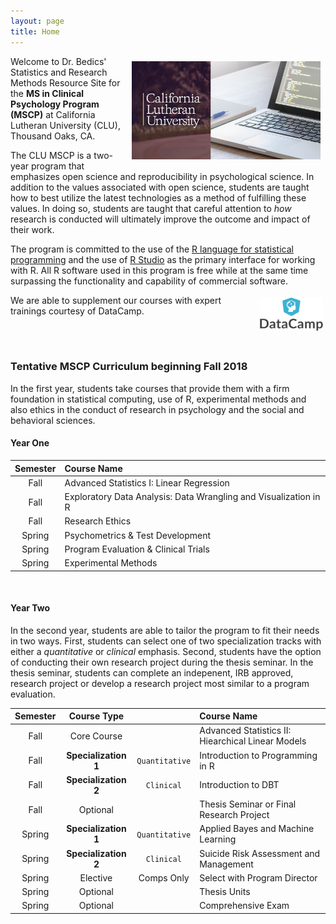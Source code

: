 ```yaml
---
layout: page
title: Home
---
```



<center>
<img src="https://raw.githubusercontent.com/CLU-MSCP/bedics/master/public/cover.jpg" alt="Cover" align="right" style="width: 60%; height: 60%; margin:8px">
</center> 

Welcome to Dr. Bedics' Statistics and Research Methods Resource Site for the **MS in Clinical Psychology Program (MSCP)** at California Lutheran University (CLU), Thousand Oaks, CA. 

The CLU MSCP is a two-year program that emphasizes open science and reproducibility in psychological science. In addition to the values associated with open science, students are taught how to best utilize the latest technologies as a method of fulfilling these values.  In doing so, students are taught that careful attention to *how* research is conducted will ultimately improve the outcome and impact of their work.  

The program is committed to the use of the [R language for statistical programming](https://www.r-project.org/) and the use of [R Studio](https://www.rstudio.com/) as the primary interface for working with R.  All R software used in this program is free while at the same time surpassing the functionality and capability of commercial software.<br/> 

[<img src="https://raw.githubusercontent.com/CLU-MSCP/bedics/master/public/datacamp.png" alt="DC" align="right" style="width: 20%; height: 20%; margin:4px">](https://www.datacamp.com/) We are able to supplement our courses with expert trainings courtesy of DataCamp.<br/>

<br><br>

### Tentative MSCP Curriculum beginning Fall 2018

In the first year, students take courses that provide them with a firm foundation in statistical computing, use of R, experimental methods and also ethics in the conduct of research in psychology and the social and behavioral sciences.  

#### Year One 

| Semester	|  Course Name	| 
|:---:	|:---	| 
| Fall | Advanced Statistics I: Linear Regression  | 
| Fall | Exploratory Data Analysis: Data Wrangling and Visualization in R |
| Fall | Research Ethics	|
| Spring | Psychometrics & Test Development | 
| Spring | Program Evaluation & Clinical Trials |
| Spring | Experimental Methods	|

<br>

#### Year Two

In the second year, students are able to tailor the program to fit their needs in two ways.  First, students can select one of two specialization tracks with either a *quantitative* or *clinical* emphasis.  Second, students have the option of conducting their own research project during the thesis seminar.  In the thesis seminar, students can complete an indepenent, IRB approved, research project or develop a research project most similar to a program evaluation. 



| Semester  | Course Type | | Course Name
|:---:	|:----: | :----: | :---- |
| Fall | Core Course | |Advanced Statistics II: Hiearchical Linear Models  |
| Fall | **Specialization 1** | `Quantitative` | Introduction to Programming in R |
| Fall | **Specialization 2** | `Clinical` | Introduction to DBT |
| Fall | Optional | | Thesis Seminar or Final Research Project  | 
| Spring | **Specialization 1** | `Quantitative` | Applied Bayes and Machine Learning |
| Spring | **Specialization 2** | `Clinical` | Suicide Risk Assessment and Management |
| Spring | Elective | Comps Only | Select with Program Director  | 
| Spring | Optional | | Thesis Units  |
| Spring | Optional | | Comprehensive Exam  |


